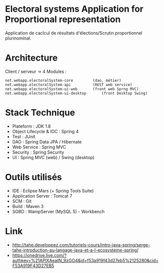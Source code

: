 # Electoral systems Application for Proportional representation

Application de caclcul de résultats d'élections/Scrutin proportionnel plurinominal.

# Architecture

Client / serveur -> 4 Modules  :

	net.webapp.electoralSystem-core			(dao, métier)
	net.webapp.electoralSystem-api			(REST web service)
	net.webapp.electoralSystem-ui-web		(front web Sprng MVC)
	net.webapp.electoralSystem-ui-desktop		(front Desktop Swing)
	
# Stack Technique

* Plateform : JDK 1.8
* Object Lifecycle & IOC : Spring 4
* Test : JUnit
* DAO : Spring Data JPA / Hibernate
* Web Service : Spring MVC
* Security	: Spring Security
* UI : Spring MVC (web) / Swing (desktop)

# Outils utilisés

* IDE : Eclipse Mars (+ Spring Tools Suite)
* Application Server : Tomcat 7
* SCM : Git
* Build : Maven 3
* SGBD : WampServer (MySQL 5) - Workbench

# Link

* http://tahe.developpez.com/tutoriels-cours/intro-java-spring/serge-tahe-introduction-au-langage-java-et-a-l-ecosysteme-spring/
* https://onedrive.live.com/?authkey=%21APlXAeatN_9zGO4&id=f53a919f43d27eb5%2125280&cid=F53A919F43D27EB5
	